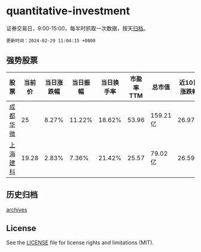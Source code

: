 # quantitative-investment

证券交易日，9:00-15:00，每半时抓取一次数据，按天[归档](archives)。

`更新时间：2024-02-29 11:04:15 +0800`

## 强势股票

|股票|当前价|当日涨跌幅|当日振幅|当日换手率|市盈率TTM|总市值|近10日涨跌幅|
|----|----|----|----|----|----|----|----|
|[成都华微](https://xueqiu.com/S/SH688709)|25|8.27%|11.22%|18.62%|53.96|159.21亿|26.97%|
|[上海建科](https://xueqiu.com/S/SH603153)|19.28|2.83%|7.36%|21.42%|25.57|79.02亿|26.59%|

## 历史归档

[archives](archives)

## License

See the [LICENSE](LICENSE) file for license rights and limitations (MIT).